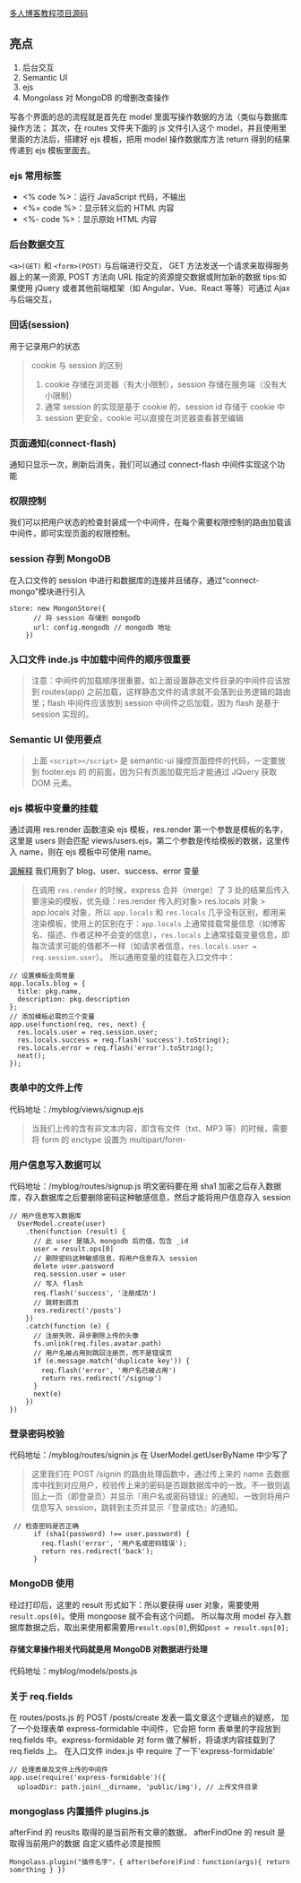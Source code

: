 [多人博客教程项目源码](https://github.com/nswbmw/N-blog.git)

## 亮点

1. 后台交互
2. Semantic UI
3. ejs
4. Mongolass 对 MongoDB 的增删改查操作

写各个界面的总的流程就是首先在 model 里面写操作数据的方法（类似与数据库操作方法；
其次，在 routes 文件夹下面的 js 文件引入这个 model，并且使用里里面的方法后，搭建好 ejs 模板，把用 model 操作数据库方法 return 得到的结果传递到 ejs 模板里面去。

### ejs 常用标签

- <% code %>：运行 JavaScript 代码，不输出
- <%= code %>：显示转义后的 HTML 内容
- <%- code %>：显示原始 HTML 内容

### 后台数据交互

`<a>(GET)` 和 `<form>(POST)` 与后端进行交互，
GET 方法发送一个请求来取得服务器上的某一资源,
POST 方法向 URL 指定的资源提交数据或附加新的数据
tips:如果使用 jQuery 或者其他前端框架（如 Angular、Vue、React 等等）可通过 Ajax 与后端交互，

### 回话(session)

用于记录用户的状态

> cookie 与 session 的区别
>
> 1. cookie 存储在浏览器（有大小限制），session 存储在服务端（没有大小限制）
> 2. 通常 session 的实现是基于 cookie 的，session id 存储于 cookie 中
> 3. session 更安全，cookie 可以直接在浏览器查看甚至编辑

### 页面通知(connect-flash)

通知只显示一次，刷新后消失，我们可以通过 connect-flash 中间件实现这个功能

### 权限控制

我们可以把用户状态的检查封装成一个中间件，在每个需要权限控制的路由加载该中间件，即可实现页面的权限控制。

### session 存到 MongoDB

在入口文件的 session 中进行和数据库的连接并且储存，通过“connect-mongo”模块进行引入

```JS
store: new MongonStore({
      // 将 session 存储到 mongodb
      url: config.mongodb // mongodb 地址
    })
```

### 入口文件 inde.js 中加载中间件的顺序很重要

> 注意：中间件的加载顺序很重要。如上面设置静态文件目录的中间件应该放到 routes(app) 之前加载，这样静态文件的请求就不会落到业务逻辑的路由里；flash 中间件应该放到 session 中间件之后加载，因为 flash 是基于 session 实现的。

### Semantic UI 使用要点

> 上面 `<script></script>` 是 semantic-ui 操控页面控件的代码，一定要放到 footer.ejs 的 </body> 的前面，因为只有页面加载完后才能通过 JQuery 获取 DOM 元素。

### ejs 模板中变量的挂载

通过调用 res.render 函数渲染 ejs 模板，res.render 第一个参数是模板的名字，这里是 users 则会匹配 views/users.ejs，第二个参数是传给模板的数据，这里传入 name，则在 ejs 模板中可使用 name。

[源解释]("https://github.com/nswbmw/N-blog/blob/master/book/4.5%20%E9%A1%B5%E9%9D%A2%E8%AE%BE%E8%AE%A1.md")
我们用到了 blog、user、success、error 变量

> 在调用 `res.render` 的时候，express 合并（merge）了 3 处的结果后传入要渲染的模板，优先级：res.render 传入的对象> res.locals 对象 > app.locals 对象，所以 `app.locals` 和 `res.locals` 几乎没有区别，都用来渲染模板，使用上的区别在于：`app.locals` 上通常挂载常量信息（如博客名、描述、作者这种不会变的信息），`res.locals` 上通常挂载变量信息，即每次请求可能的值都不一样（如请求者信息，`res.locals.user = req.session.user`）。
> 所以通用变量的挂载在入口文件中：

```JS
// 设置模板全局常量
app.locals.blog = {
  title: pkg.name,
  description: pkg.description
};
// 添加模板必需的三个变量
app.use(function(req, res, next) {
  res.locals.user = req.session.user;
  res.locals.success = req.flash('success').toString();
  res.locals.error = req.flash('error').toString();
  next();
});
```

### 表单中的文件上传

代码地址：/myblog/views/signup.ejs

> 当我们上传的含有非文本内容，即含有文件（txt、MP3 等）的时候，需要将 form 的 enctype 设置为 multipart/form-

### 用户信息写入数据可以

代码地址：/myblog/routes/signup.js
明文密码要在用 sha1 加密之后存入数据库，存入数据库之后要删除密码这种敏感信息，然后才能将用户信息存入 session

```JS
// 用户信息写入数据库
  UserModel.create(user)
    .then(function (result) {
      // 此 user 是插入 mongodb 后的值，包含 _id
      user = result.ops[0]
      // 删除密码这种敏感信息，将用户信息存入 session
      delete user.password
      req.session.user = user
      // 写入 flash
      req.flash('success', '注册成功')
      // 跳转到首页
      res.redirect('/posts')
    })
    .catch(function (e) {
      // 注册失败，异步删除上传的头像
      fs.unlink(req.files.avatar.path)
      // 用户名被占用则跳回注册页，而不是错误页
      if (e.message.match('duplicate key')) {
        req.flash('error', '用户名已被占用')
        return res.redirect('/signup')
      }
      next(e)
    })
})
```

### 登录密码校验

代码地址：/myblog/routes/signin.js
在 UserModel.getUserByName 中少写了

> 这里我们在 POST /signin 的路由处理函数中，通过传上来的 name 去数据库中找到对应用户，校验传上来的密码是否跟数据库中的一致。不一致则返回上一页（即登录页）并显示『用户名或密码错误』的通知，一致则将用户信息写入 session，跳转到主页并显示『登录成功』的通知。

```JS
 // 检查密码是否正确
      if (sha1(password) !== user.password) {
        req.flash('error', '用户名或密码错误');
        return res.redirect('back');
      }
```

### MongoDB 使用

经过打印后，这里的 result 形式如下：所以要获得 user 对象，需要使用 `result.ops[0]`。使用 mongoose 就不会有这个问题。
所以每次用 model 存入数据库数据之后，取出来使用都需要用`result.ops[0]`,例如`post = result.ops[0];`

#### 存储文章操作相关代码就是用 MongoDB 对数据进行处理

代码地址：myblog/models/posts.js

### 关于 req.fields

在 routes/posts.js 的 POST /posts/create 发表一篇文章这个逻辑点的疑惑，
加了一个处理表单 express-formidable 中间件，它会把 form 表单里的字段放到 req.fields 中。express-formidable 对 form 做了解析，将请求内容挂载到了 req.fields 上。
在入口文件 index.js 中 require 了一下'express-formidable'

```JS
// 处理表单及文件上传的中间件
app.use(require('express-formidable')({
  uploadDir: path.join(__dirname, 'public/img'), // 上传文件目录
```

### mongoglass 内置插件 plugins.js

afterFind 的 reuslts 取得的是当前所有文章的数据，
afterFindOne 的 result 是取得当前用户的数据
自定义插件必须是按照

```JS
Mongolass.plugin("插件名字"，{ after(before)Find：function(args){ return somrthing } })
```
